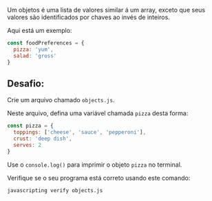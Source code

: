 Um objetos é uma lista de valores similar á um array, exceto que seus valores são identificados por chaves ao invés de inteiros.

Aqui está um exemplo:

```js
const foodPreferences = {
  pizza: 'yum',
  salad: 'gross'
}
```

## Desafio:

Crie um arquivo chamado `objects.js`.

Neste arquivo, defina uma variável chamada `pizza` desta forma:

```js
const pizza = {
  toppings: ['cheese', 'sauce', 'pepperoni'],
  crust: 'deep dish',
  serves: 2
}
```

Use o `console.log()` para imprimir o objeto `pizza` no terminal.

Verifique se o seu programa está correto usando este comando:

```bash
javascripting verify objects.js
```
